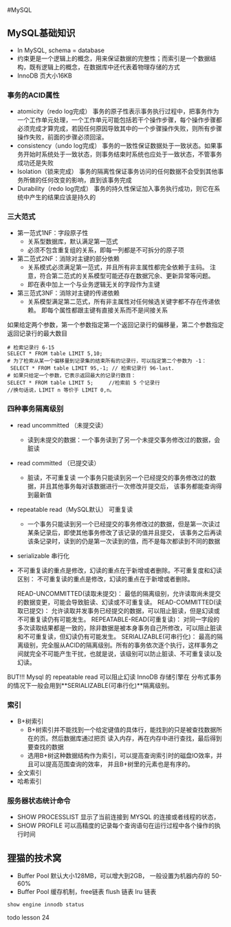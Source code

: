 
#MySQL

## MySQL基础知识

* In MySQL, schema = database
* 约束更是一个逻辑上的概念，用来保证数据的完整性；而索引是一个数据结构，既有逻辑上的概念，在数据库中还代表着物理存储的方式
* InnoDB 页大小16KB


### 事务的ACID属性
* atomicity（redo log完成） 事务的原子性表示事务执行过程中，把事务作为一个工作单元处理，一个工作单元可能包括若干个操作步骤，每个操作步骤都
  必须完成才算完成，若因任何原因导致其中的一个步骤操作失败，则所有步骤操作失败，前面的步骤必须回滚。
* consistency（undo log完成） 事务的一致性保证数据处于一致状态。如果事务开始时系统处于一致状态，则事务结束时系统也应处于一致状态，不管事务成功还是失败
* Isolation（锁来完成） 事务的隔离性保证事务访问的任何数据不会受到其他事务所做的任何改变的影响，直到该事务完成
* Durability（redo log完成） 事务的持久性保证加入事务执行成功，则它在系统中产生的结果应该是持久的

### 三大范式
* 第一范式1NF：字段原子性 
    - 关系型数据库，默认满足第一范式
    - 必须不包含重复组的关系，即每一列都是不可拆分的原子项
* 第二范式2NF：消除对主键的部分依赖
    - 关系模式必须满足第一范式，并且所有非主属性都完全依赖于主码。
      注意，符合第二范式的关系模型可能还存在数据冗余、更新异常等问题。
    - 即在表中加上一个与业务逻辑无关的字段作为主键
* 第三范式3NF：消除对主键的传递依赖
    - 关系模型满足第二范式，所有非主属性对任何候选关键字都不存在传递依赖。
      即每个属性都跟主键有直接关系而不是间接关系
    


如果给定两个参数，第一个参数指定第一个返回记录行的偏移量，第二个参数指定返回记录行的最大数目

```mysql
# 检索记录行 6-15
SELECT * FROM table LIMIT 5,10;  
# 为了检索从某一个偏移量到记录集的结束所有的记录行，可以指定第二个参数为 -1： 
 SELECT * FROM table LIMIT 95,-1; // 检索记录行 96-last.
# 如果只给定一个参数，它表示返回最大的记录行数目： 
SELECT * FROM table LIMIT 5;     //检索前 5 个记录行
//换句话说，LIMIT n 等价于 LIMIT 0,n。

```


### 四种事务隔离级别
* read uncommitted （未提交读）
    - 读到未提交的数据：一个事务读到了另一个未提交事务修改过的数据，会脏读
* read committed （已提交读）
    - 脏读，不可重复读 一个事务只能读到另一个已经提交的事务修改过的数据，并且其他事务每对该数据进行一次修改并提交后，
      该事务都能查询得到最新值
* repeatable read（MySQL默认） 可重复读
    - 一个事务只能读到另一个已经提交的事务修改过的数据，但是第一次读过某条记录后，即使其他事务修改了该记录的值并且提交，
      该事务之后再读该条记录时，读到的仍是第一次读到的值，而不是每次都读到不同的数据
* serializable 串行化


* 不可重复读的重点是修改，幻读的重点在于新增或者删除。不可重复度和幻读区别：
不可重复读的重点是修改，幻读的重点在于新增或者删除。

    READ-UNCOMMITTED(读取未提交)： 最低的隔离级别，允许读取尚未提交的数据变更，可能会导致脏读、幻读或不可重复读。
    READ-COMMITTED(读取已提交)： 允许读取并发事务已经提交的数据，可以阻止脏读，但是幻读或不可重复读仍有可能发生。
    REPEATABLE-READ(可重复读)：  对同一字段的多次读取结果都是一致的，除非数据是被本身事务自己所修改，可以阻止脏读和不可重复读，但幻读仍有可能发生。
    SERIALIZABLE(可串行化)： 最高的隔离级别，完全服从ACID的隔离级别。所有的事务依次逐个执行，这样事务之间就完全不可能产生干扰，也就是说，该级别可以防止脏读、不可重复读以及幻读。

BUT!!! Mysql 的 repeatable read 可以阻止幻读
InnoDB 存储引擎在 分布式事务 的情况下一般会用到**SERIALIZABLE(可串行化)**隔离级别。


### 索引
* B+树索引
    - B+树索引并不能找到一个给定键值的具体行，能找到的只是被查找数据所在的页。然后数据库通过把页
      读入内存，再在内存中进行查找，最后得到要查找的数据
    - 选用B+树这种数据结构作为索引，可以提高查询索引时的磁盘IO效率，并且可以提高范围查询的效率，
      并且B+树里的元素也是有序的。
* 全文索引
* 哈希索引


### 服务器状态统计命令
* SHOW PROCESSLIST 显示了当前连接到 MYSQL 的连接或者线程的状态，
*  SHOW PROFILE 可以高精度的记录每个查询语句在运行过程中各个操作的执行时间




## 狸猫的技术窝
* Buffer Pool  默认大小128MB，可以增大到2GB， 一般设置为机器内存的 50-60%
* Buffer Pool 缓存机制，free链表 flush 链表 lru 链表

```
show engine innodb status

```



todo 
lesson 24